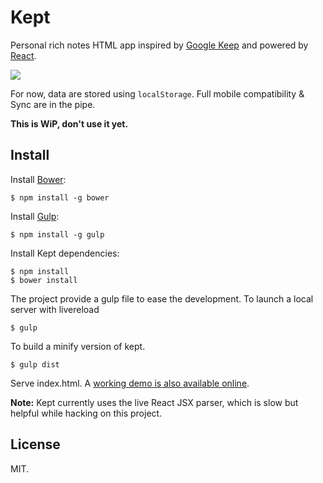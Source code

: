 Kept
====

Personal rich notes HTML app inspired by [Google Keep](https://keep.google.com/)
and powered by [React](http://facebook.github.io/react/).

![](http://cl.ly/image/0S2K1D41441M/Screen%20Shot%202014-05-27%20at%2020.36.13.png)

For now, data are stored using `localStorage`. Full mobile compatibility & Sync
are in the pipe.

**This is WiP, don't use it yet.**

Install
-------

Install [Bower](http://bower.io/):

    $ npm install -g bower

Install [Gulp](http://gulpjs.com/):

    $ npm install -g gulp

Install Kept dependencies:

    $ npm install
    $ bower install

The project provide a gulp file to ease the development.
To launch a local server with livereload

    $ gulp

To build a minify version of kept.

    $ gulp dist


Serve index.html. A [working demo is also available online](http://n1k0.github.io/kept/).

**Note:** Kept currently uses the live React JSX parser, which is slow but helpful
while hacking on this project.

License
-------

MIT.
